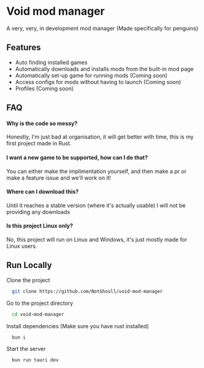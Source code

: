 # Void mod manager

A very, very, in development mod manager (Made specifically for penguins)

## Features

- Auto finding installed games
- Automatically downloads and installs mods from the built-in mod page
- Automatically set-up game for running mods (Coming soon)
- Access configs for mods without having to launch (Coming soon)
- Profiles (Coming soon)

## FAQ

#### Why is the code so messy?

Honestly, I'm just bad at organisation, it will get better with time, this is my first project made in Rust.

#### I want a new game to be supported, how can I do that?

You can either make the implimentation yourself, and then make a pr or make a feature issue and we'll work on it!

#### Where can I download this?

Until it reaches a stable version (where it's actually usable) I will not be providing any downloads

#### Is this project Linux only?

No, this project will run on Linux and Windows, it's just mostly made for Linux users.

## Run Locally

Clone the project

```bash
  git clone https://github.com/NotGhoull/void-mod-manager
```

Go to the project directory

```bash
  cd void-mod-manager
```

Install dependencies (Make sure you have rust installed)

```bash
  bun i
```

Start the server

```bash
  bun run tauri dev
```
